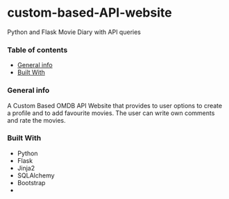 # custom-based-API-website
Python and Flask Movie Diary with API queries


### Table of contents
* [General info](#general-info)
* [Built With](#build-with)



### General info
A Custom Based OMDB API Website that provides to user options to create a profile and to add favourite movies. The user can write own comments and rate the movies. 

### Built With
- Python
- Flask
- Jinja2
- SQLAlchemy
- Bootstrap
-
